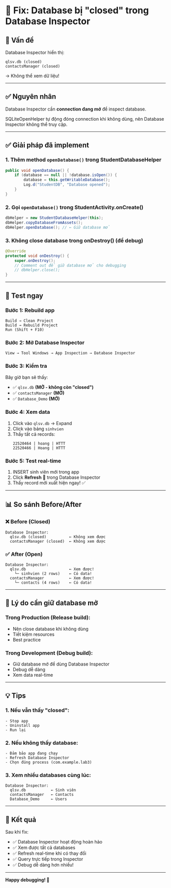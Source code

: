 # 🔧 Fix: Database bị "closed" trong Database Inspector

## 🔴 Vấn đề

Database Inspector hiển thị:
```
qlsv.db (closed)
contactsManager (closed)
```

→ Không thể xem dữ liệu!

---

## ✅ Nguyên nhân

Database Inspector cần **connection đang mở** để inspect database.

SQLiteOpenHelper tự động đóng connection khi không dùng, nên Database Inspector không thể truy cập.

---

## ✅ Giải pháp đã implement

### 1. Thêm method `openDatabase()` trong StudentDatabaseHelper
```java
public void openDatabase() {
    if (database == null || !database.isOpen()) {
        database = this.getWritableDatabase();
        Log.d("StudentDB", "Database opened");
    }
}
```

### 2. Gọi `openDatabase()` trong StudentActivity.onCreate()
```java
dbHelper = new StudentDatabaseHelper(this);
dbHelper.copyDatabaseFromAssets();
dbHelper.openDatabase(); // ← Giữ database mở
```

### 3. Không close database trong onDestroy() (để debug)
```java
@Override
protected void onDestroy() {
    super.onDestroy();
    // Comment out để giữ database mở cho debugging
    // dbHelper.close();
}
```

---

## 🧪 Test ngay

### Bước 1: Rebuild app
```
Build → Clean Project
Build → Rebuild Project
Run (Shift + F10)
```

### Bước 2: Mở Database Inspector
```
View → Tool Windows → App Inspection → Database Inspector
```

### Bước 3: Kiểm tra
Bây giờ bạn sẽ thấy:
- ✅ `qlsv.db` **(MỞ - không còn "closed")**
- ✅ `contactsManager` **(MỞ)**
- ✅ `Database_Demo` **(MỞ)**

### Bước 4: Xem data
1. Click vào `qlsv.db` → Expand
2. Click vào bảng `sinhvien`
3. Thấy tất cả records:
   ```
   22520464 | hoang | HTTT
   22520466 | Hoang | HTTT
   ```

### Bước 5: Test real-time
1. INSERT sinh viên mới trong app
2. Click **Refresh** 🔄 trong Database Inspector
3. Thấy record mới xuất hiện ngay! ✅

---

## 📊 So sánh Before/After

### ❌ Before (Closed)
```
Database Inspector:
  qlsv.db (closed)          ← Không xem được
  contactsManager (closed)  ← Không xem được
```

### ✅ After (Open)
```
Database Inspector:
  qlsv.db                   ← Xem được! 
    └─ sinhvien (2 rows)    ← Có data!
  contactsManager           ← Xem được!
    └─ contacts (4 rows)    ← Có data!
```

---

## 🎯 Lý do cần giữ database mở

### Trong Production (Release build):
- Nên close database khi không dùng
- Tiết kiệm resources
- Best practice

### Trong Development (Debug build):
- Giữ database mở để dùng Database Inspector
- Debug dễ dàng
- Xem data real-time

---

## 💡 Tips

### 1. Nếu vẫn thấy "closed":
```
- Stop app
- Uninstall app
- Run lại
```

### 2. Nếu không thấy database:
```
- Đảm bảo app đang chạy
- Refresh Database Inspector
- Chọn đúng process (com.example.lab3)
```

### 3. Xem nhiều databases cùng lúc:
```
Database Inspector:
  qlsv.db           ← Sinh viên
  contactsManager   ← Contacts  
  Database_Demo     ← Users
```

---

## 🚀 Kết quả

Sau khi fix:
- ✅ Database Inspector hoạt động hoàn hảo
- ✅ Xem được tất cả databases
- ✅ Refresh real-time khi có thay đổi
- ✅ Query trực tiếp trong Inspector
- ✅ Debug dễ dàng hơn nhiều!

---

**Happy debugging! 🎉**

